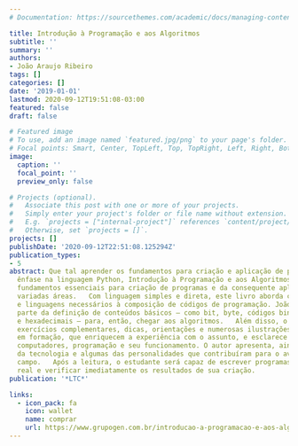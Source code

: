```yaml
---
# Documentation: https://sourcethemes.com/academic/docs/managing-content/

title: Introdução à Programação e aos Algoritmos
subtitle: ''
summary: ''
authors:
- João Araujo Ribeiro
tags: []
categories: []
date: '2019-01-01'
lastmod: 2020-09-12T19:51:08-03:00
featured: false
draft: false

# Featured image
# To use, add an image named `featured.jpg/png` to your page's folder.
# Focal points: Smart, Center, TopLeft, Top, TopRight, Left, Right, BottomLeft, Bottom, BottomRight.
image:
  caption: ''
  focal_point: ''
  preview_only: false

# Projects (optional).
#   Associate this post with one or more of your projects.
#   Simply enter your project's folder or file name without extension.
#   E.g. `projects = ["internal-project"]` references `content/project/deep-learning/index.md`.
#   Otherwise, set `projects = []`.
projects: []
publishDate: '2020-09-12T22:51:08.125294Z'
publication_types:
- 5
abstract: Que tal aprender os fundamentos para criação e aplicação de programas? Com
  ênfase na linguagem Python, Introdução à Programação e aos Algoritmos oferece os
  fundamentos essenciais para criação de programas e da consequente aplicação às mais
  variadas áreas.   Com linguagem simples e direta, este livro aborda conceitos, métodos
  e linguagens necessários à composição de códigos de programação. João Araujo Ribeiro
  parte da definição de conteúdos básicos – como bit, byte, códigos binários, octadecimais
  e hexadecimais – para, então, chegar aos algoritmos.   Além disso, o livro traz
  exercícios complementares, dicas, orientações e numerosas ilustrações ao programador
  em formação, que enriquecem a experiência com o assunto, e esclarece dúvidas sobre
  computadores, programação e seu funcionamento. O autor apresenta, ainda, a evolução
  da tecnologia e algumas das personalidades que contribuíram para o avanço desse
  campo.   Após a leitura, o estudante será capaz de escrever programas em um computador
  real e verificar imediatamente os resultados de sua criação.
publication: '*LTC*'

links:
  - icon_pack: fa
    icon: wallet
    name: comprar
    url: https://www.grupogen.com.br/introducao-a-programacao-e-aos-algoritmos
---
```

